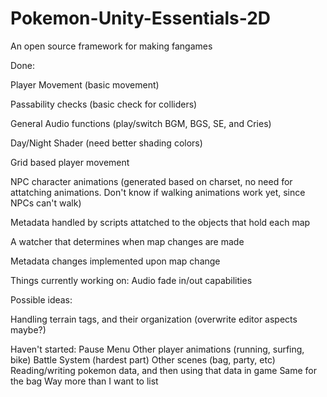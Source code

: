 # Pokemon-Unity-Essentials-2D

An open source framework for making fangames

Done:

Player Movement (basic movement)

Passability checks (basic check for colliders)

General Audio functions (play/switch BGM, BGS, SE, and Cries)

Day/Night Shader (need better shading colors)

Grid based player movement

NPC character animations (generated based on charset, no need for attatching animations.  Don't know if walking animations work yet, since NPCs can't walk)

Metadata handled by scripts attatched to the objects that hold each map

A watcher that determines when map changes are made

Metadata changes implemented upon map change


Things currently working on:
Audio fade in/out capabilities


Possible ideas:

Handling terrain tags, and their organization (overwrite editor aspects maybe?)



Haven't started:
Pause Menu
Other player animations (running, surfing, bike)
Battle System (hardest part)
Other scenes (bag, party, etc)
Reading/writing pokemon data, and then using that data in game
Same for the bag
Way more than I want to list

